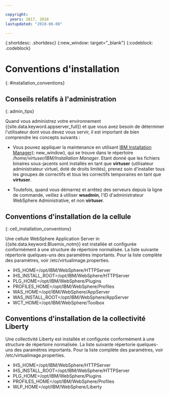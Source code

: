 ```yaml
---

copyright:
  years: 2017, 2018
lastupdated: "2018-06-08"

---
```


{:shortdesc: .shortdesc}
{:new_window: target="_blank"}
{:codeblock: .codeblock}

# Conventions d'installation
{: #installation_conventions}

## Conseils relatifs à l'administration
{: admin_tips}

Quand vous administrez votre environnement {{site.data.keyword.appserver_full}} et que vous avez besoin de déterminer l'utilisateur dont vous devez vous servir, il est important de bien comprendre les concepts suivants :

 * Vous pouvez appliquer la maintenance en utilisant [IBM Installation Manager](http://www.ibm.com/support/knowledgecenter/SSDV2W_1.8.3/com.ibm.cic.agent.ui.doc/helpindex_imic.html){: new_window}, qui se trouve dans le répertoire */home/virtuser/IBM/Installation Manager*. Etant donné que les fichiers binaires sous-jacents sont installés en tant que **virtuser** (utilisateur administrateur virtuel, doté de droits limités), prenez soin d'installer tous les groupes de correctifs et tous les correctifs temporaires en tant que **virtuser**.

 * Toutefois, quand vous démarrez et arrêtez des serveurs depuis la ligne de commande, veillez à utiliser **wsadmin**, l'ID d'administrateur WebSphere Administrative, et non **virtuser**.

## Conventions d'installation de la cellule
{: cell_installation_conventions}

Une cellule WebSphere Application Server in {{site.data.keyword.Bluemix_notm}} est installée et configurée conformément à une structure de répertoire normalisée. La liste suivante répertorie quelques-uns des paramètres importants.  Pour la liste complète des paramètres, voir /etc/virtualimage.properties.

* IHS_HOME=/opt/IBM/WebSphere/HTTPServer
* IHS_INSTALL_ROOT=/opt/IBM/WebSphere/HTTPServer
* PLG_HOME=/opt/IBM/WebSphere/Plugins
* PROFILES_HOME=/opt/IBM/WebSphere/Profiles
* WAS_HOME=/opt/IBM/WebSphere/AppServer
* WAS_INSTALL_ROOT=/opt/IBM/WebSphere/AppServer
* WCT_HOME=/opt/IBM/WebSphere/Toolbox

## Conventions d'installation de la collectivité Liberty

Une collectivité Liberty est installée et configurée conformément à une structure de répertoire normalisée. La liste suivante répertorie quelques-uns des paramètres importants.  Pour la liste complète des paramètres, voir /etc/virtualimage.properties.

* IHS_HOME=/opt/IBM/WebSphere/HTTPServer
* IHS_INSTALL_ROOT=/opt/IBM/WebSphere/HTTPServer
* PLG_HOME=/opt/IBM/WebSphere/Plugins
* PROFILES_HOME=/opt/IBM/WebSphere/Profiles
* WLP_HOME=/opt/IBM/WebSphere/Liberty
